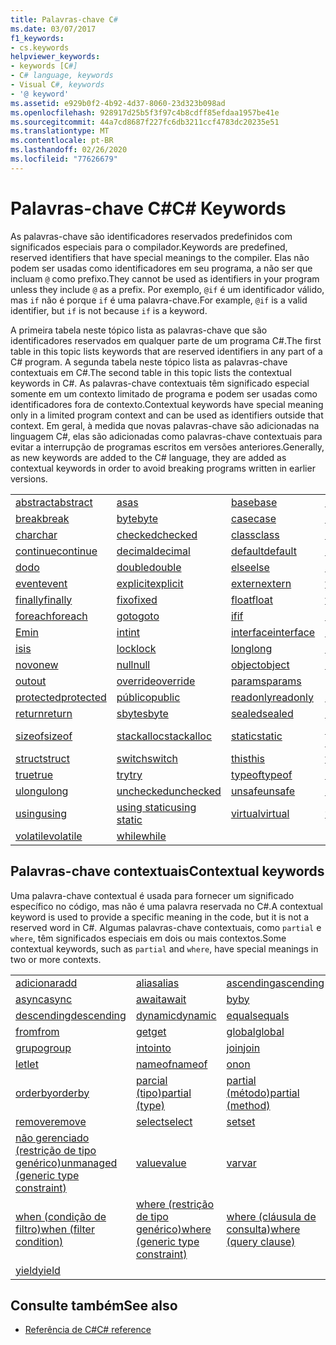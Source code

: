 ```yaml
---
title: Palavras-chave C#
ms.date: 03/07/2017
f1_keywords:
- cs.keywords
helpviewer_keywords:
- keywords [C#]
- C# language, keywords
- Visual C#, keywords
- '@ keyword'
ms.assetid: e929b0f2-4b92-4d37-8060-23d323b098ad
ms.openlocfilehash: 928917d25b5f3f97c4b8cdff85efdaa1957be41e
ms.sourcegitcommit: 44a7cd8687f227fc6db3211ccf4783dc20235e51
ms.translationtype: MT
ms.contentlocale: pt-BR
ms.lasthandoff: 02/26/2020
ms.locfileid: "77626679"
---
```

# <a name="c-keywords"></a><span data-ttu-id="b2f32-102">Palavras-chave C#</span><span class="sxs-lookup"><span data-stu-id="b2f32-102">C# Keywords</span></span>

<span data-ttu-id="b2f32-103">As palavras-chave são identificadores reservados predefinidos com significados especiais para o compilador.</span><span class="sxs-lookup"><span data-stu-id="b2f32-103">Keywords are predefined, reserved identifiers that have special meanings to the compiler.</span></span> <span data-ttu-id="b2f32-104">Elas não podem ser usadas como identificadores em seu programa, a não ser que incluam `@` como prefixo.</span><span class="sxs-lookup"><span data-stu-id="b2f32-104">They cannot be used as identifiers in your program unless they include `@` as a prefix.</span></span> <span data-ttu-id="b2f32-105">Por exemplo, `@if` é um identificador válido, mas `if` não é porque `if` é uma palavra-chave.</span><span class="sxs-lookup"><span data-stu-id="b2f32-105">For example, `@if` is a valid identifier, but `if` is not because `if` is a keyword.</span></span>  
  
 <span data-ttu-id="b2f32-106">A primeira tabela neste tópico lista as palavras-chave que são identificadores reservados em qualquer parte de um programa C#.</span><span class="sxs-lookup"><span data-stu-id="b2f32-106">The first table in this topic lists keywords that are reserved identifiers in any part of a C# program.</span></span> <span data-ttu-id="b2f32-107">A segunda tabela neste tópico lista as palavras-chave contextuais em C#.</span><span class="sxs-lookup"><span data-stu-id="b2f32-107">The second table in this topic lists the contextual keywords in C#.</span></span> <span data-ttu-id="b2f32-108">As palavras-chave contextuais têm significado especial somente em um contexto limitado de programa e podem ser usadas como identificadores fora de contexto.</span><span class="sxs-lookup"><span data-stu-id="b2f32-108">Contextual keywords have special meaning only in a limited program context and can be used as identifiers outside that context.</span></span> <span data-ttu-id="b2f32-109">Em geral, à medida que novas palavras-chave são adicionadas na linguagem C#, elas são adicionadas como palavras-chave contextuais para evitar a interrupção de programas escritos em versões anteriores.</span><span class="sxs-lookup"><span data-stu-id="b2f32-109">Generally, as new keywords are added to the C# language, they are added as contextual keywords in order to avoid breaking programs written in earlier versions.</span></span>  
  
|||||  
|---|---|---|---|  
|[<span data-ttu-id="b2f32-110">abstract</span><span class="sxs-lookup"><span data-stu-id="b2f32-110">abstract</span></span>](abstract.md)|[<span data-ttu-id="b2f32-111">as</span><span class="sxs-lookup"><span data-stu-id="b2f32-111">as</span></span>](../operators/type-testing-and-cast.md#as-operator)|[<span data-ttu-id="b2f32-112">base</span><span class="sxs-lookup"><span data-stu-id="b2f32-112">base</span></span>](base.md)|[<span data-ttu-id="b2f32-113">bool</span><span class="sxs-lookup"><span data-stu-id="b2f32-113">bool</span></span>](../builtin-types/bool.md)|  
|[<span data-ttu-id="b2f32-114">break</span><span class="sxs-lookup"><span data-stu-id="b2f32-114">break</span></span>](break.md)|[<span data-ttu-id="b2f32-115">byte</span><span class="sxs-lookup"><span data-stu-id="b2f32-115">byte</span></span>](../builtin-types/integral-numeric-types.md)|[<span data-ttu-id="b2f32-116">case</span><span class="sxs-lookup"><span data-stu-id="b2f32-116">case</span></span>](switch.md)|[<span data-ttu-id="b2f32-117">catch</span><span class="sxs-lookup"><span data-stu-id="b2f32-117">catch</span></span>](try-catch.md)|  
|[<span data-ttu-id="b2f32-118">char</span><span class="sxs-lookup"><span data-stu-id="b2f32-118">char</span></span>](../builtin-types/char.md)|[<span data-ttu-id="b2f32-119">checked</span><span class="sxs-lookup"><span data-stu-id="b2f32-119">checked</span></span>](checked.md)|[<span data-ttu-id="b2f32-120">class</span><span class="sxs-lookup"><span data-stu-id="b2f32-120">class</span></span>](class.md)|[<span data-ttu-id="b2f32-121">const</span><span class="sxs-lookup"><span data-stu-id="b2f32-121">const</span></span>](const.md)|  
|[<span data-ttu-id="b2f32-122">continue</span><span class="sxs-lookup"><span data-stu-id="b2f32-122">continue</span></span>](continue.md)|[<span data-ttu-id="b2f32-123">decimal</span><span class="sxs-lookup"><span data-stu-id="b2f32-123">decimal</span></span>](../builtin-types/floating-point-numeric-types.md)|[<span data-ttu-id="b2f32-124">default</span><span class="sxs-lookup"><span data-stu-id="b2f32-124">default</span></span>](default.md)|[<span data-ttu-id="b2f32-125">delegate</span><span class="sxs-lookup"><span data-stu-id="b2f32-125">delegate</span></span>](../builtin-types/reference-types.md)|  
|[<span data-ttu-id="b2f32-126">do</span><span class="sxs-lookup"><span data-stu-id="b2f32-126">do</span></span>](do.md)|[<span data-ttu-id="b2f32-127">double</span><span class="sxs-lookup"><span data-stu-id="b2f32-127">double</span></span>](../builtin-types/floating-point-numeric-types.md)|[<span data-ttu-id="b2f32-128">else</span><span class="sxs-lookup"><span data-stu-id="b2f32-128">else</span></span>](if-else.md)|[<span data-ttu-id="b2f32-129">enum</span><span class="sxs-lookup"><span data-stu-id="b2f32-129">enum</span></span>](../builtin-types/enum.md)|  
|[<span data-ttu-id="b2f32-130">event</span><span class="sxs-lookup"><span data-stu-id="b2f32-130">event</span></span>](event.md)|[<span data-ttu-id="b2f32-131">explicit</span><span class="sxs-lookup"><span data-stu-id="b2f32-131">explicit</span></span>](../operators/user-defined-conversion-operators.md)|[<span data-ttu-id="b2f32-132">extern</span><span class="sxs-lookup"><span data-stu-id="b2f32-132">extern</span></span>](extern.md)|[<span data-ttu-id="b2f32-133">false</span><span class="sxs-lookup"><span data-stu-id="b2f32-133">false</span></span>](../builtin-types/bool.md)|  
|[<span data-ttu-id="b2f32-134">finally</span><span class="sxs-lookup"><span data-stu-id="b2f32-134">finally</span></span>](try-finally.md)|[<span data-ttu-id="b2f32-135">fixo</span><span class="sxs-lookup"><span data-stu-id="b2f32-135">fixed</span></span>](fixed-statement.md)|[<span data-ttu-id="b2f32-136">float</span><span class="sxs-lookup"><span data-stu-id="b2f32-136">float</span></span>](../builtin-types/floating-point-numeric-types.md)|[<span data-ttu-id="b2f32-137">for</span><span class="sxs-lookup"><span data-stu-id="b2f32-137">for</span></span>](for.md)|  
|[<span data-ttu-id="b2f32-138">foreach</span><span class="sxs-lookup"><span data-stu-id="b2f32-138">foreach</span></span>](foreach-in.md)|[<span data-ttu-id="b2f32-139">goto</span><span class="sxs-lookup"><span data-stu-id="b2f32-139">goto</span></span>](goto.md)|[<span data-ttu-id="b2f32-140">if</span><span class="sxs-lookup"><span data-stu-id="b2f32-140">if</span></span>](if-else.md)|[<span data-ttu-id="b2f32-141">implicit</span><span class="sxs-lookup"><span data-stu-id="b2f32-141">implicit</span></span>](../operators/user-defined-conversion-operators.md)|  
|[<span data-ttu-id="b2f32-142">Em</span><span class="sxs-lookup"><span data-stu-id="b2f32-142">in</span></span>](in.md)|[<span data-ttu-id="b2f32-143">int</span><span class="sxs-lookup"><span data-stu-id="b2f32-143">int</span></span>](../builtin-types/integral-numeric-types.md)|[<span data-ttu-id="b2f32-144">interface</span><span class="sxs-lookup"><span data-stu-id="b2f32-144">interface</span></span>](interface.md)|[<span data-ttu-id="b2f32-145">internal</span><span class="sxs-lookup"><span data-stu-id="b2f32-145">internal</span></span>](internal.md)|
|[<span data-ttu-id="b2f32-146">is</span><span class="sxs-lookup"><span data-stu-id="b2f32-146">is</span></span>](is.md)|[<span data-ttu-id="b2f32-147">lock</span><span class="sxs-lookup"><span data-stu-id="b2f32-147">lock</span></span>](lock-statement.md)|[<span data-ttu-id="b2f32-148">long</span><span class="sxs-lookup"><span data-stu-id="b2f32-148">long</span></span>](../builtin-types/integral-numeric-types.md)|[<span data-ttu-id="b2f32-149">namespace</span><span class="sxs-lookup"><span data-stu-id="b2f32-149">namespace</span></span>](namespace.md)|
|[<span data-ttu-id="b2f32-150">novo</span><span class="sxs-lookup"><span data-stu-id="b2f32-150">new</span></span>](../operators/new-operator.md)|[<span data-ttu-id="b2f32-151">null</span><span class="sxs-lookup"><span data-stu-id="b2f32-151">null</span></span>](null.md)|[<span data-ttu-id="b2f32-152">object</span><span class="sxs-lookup"><span data-stu-id="b2f32-152">object</span></span>](../builtin-types/reference-types.md)|[<span data-ttu-id="b2f32-153">operator</span><span class="sxs-lookup"><span data-stu-id="b2f32-153">operator</span></span>](../operators/operator-overloading.md)|
|[<span data-ttu-id="b2f32-154">out</span><span class="sxs-lookup"><span data-stu-id="b2f32-154">out</span></span>](out.md)|[<span data-ttu-id="b2f32-155">override</span><span class="sxs-lookup"><span data-stu-id="b2f32-155">override</span></span>](override.md)|[<span data-ttu-id="b2f32-156">params</span><span class="sxs-lookup"><span data-stu-id="b2f32-156">params</span></span>](params.md)|[<span data-ttu-id="b2f32-157">private</span><span class="sxs-lookup"><span data-stu-id="b2f32-157">private</span></span>](private.md)|
|[<span data-ttu-id="b2f32-158">protected</span><span class="sxs-lookup"><span data-stu-id="b2f32-158">protected</span></span>](protected.md)|[<span data-ttu-id="b2f32-159">público</span><span class="sxs-lookup"><span data-stu-id="b2f32-159">public</span></span>](public.md)|[<span data-ttu-id="b2f32-160">readonly</span><span class="sxs-lookup"><span data-stu-id="b2f32-160">readonly</span></span>](readonly.md)|[<span data-ttu-id="b2f32-161">ref</span><span class="sxs-lookup"><span data-stu-id="b2f32-161">ref</span></span>](ref.md)|
|[<span data-ttu-id="b2f32-162">return</span><span class="sxs-lookup"><span data-stu-id="b2f32-162">return</span></span>](return.md)|[<span data-ttu-id="b2f32-163">sbyte</span><span class="sxs-lookup"><span data-stu-id="b2f32-163">sbyte</span></span>](../builtin-types/integral-numeric-types.md)|[<span data-ttu-id="b2f32-164">sealed</span><span class="sxs-lookup"><span data-stu-id="b2f32-164">sealed</span></span>](sealed.md)|[<span data-ttu-id="b2f32-165">short</span><span class="sxs-lookup"><span data-stu-id="b2f32-165">short</span></span>](../builtin-types/integral-numeric-types.md)||
[<span data-ttu-id="b2f32-166">sizeof</span><span class="sxs-lookup"><span data-stu-id="b2f32-166">sizeof</span></span>](../operators/sizeof.md)|[<span data-ttu-id="b2f32-167">stackalloc</span><span class="sxs-lookup"><span data-stu-id="b2f32-167">stackalloc</span></span>](../operators/stackalloc.md)|[<span data-ttu-id="b2f32-168">static</span><span class="sxs-lookup"><span data-stu-id="b2f32-168">static</span></span>](static.md)|[<span data-ttu-id="b2f32-169">cadeia de caracteres</span><span class="sxs-lookup"><span data-stu-id="b2f32-169">string</span></span>](../builtin-types/reference-types.md)|
|[<span data-ttu-id="b2f32-170">struct</span><span class="sxs-lookup"><span data-stu-id="b2f32-170">struct</span></span>](../builtin-types/struct.md)|[<span data-ttu-id="b2f32-171">switch</span><span class="sxs-lookup"><span data-stu-id="b2f32-171">switch</span></span>](switch.md)|[<span data-ttu-id="b2f32-172">this</span><span class="sxs-lookup"><span data-stu-id="b2f32-172">this</span></span>](this.md)|[<span data-ttu-id="b2f32-173">throw</span><span class="sxs-lookup"><span data-stu-id="b2f32-173">throw</span></span>](throw.md)|
|[<span data-ttu-id="b2f32-174">true</span><span class="sxs-lookup"><span data-stu-id="b2f32-174">true</span></span>](../builtin-types/bool.md)|[<span data-ttu-id="b2f32-175">try</span><span class="sxs-lookup"><span data-stu-id="b2f32-175">try</span></span>](try-catch.md)|[<span data-ttu-id="b2f32-176">typeof</span><span class="sxs-lookup"><span data-stu-id="b2f32-176">typeof</span></span>](../operators/type-testing-and-cast.md#typeof-operator)|[<span data-ttu-id="b2f32-177">uint</span><span class="sxs-lookup"><span data-stu-id="b2f32-177">uint</span></span>](../builtin-types/integral-numeric-types.md)|
|[<span data-ttu-id="b2f32-178">ulong</span><span class="sxs-lookup"><span data-stu-id="b2f32-178">ulong</span></span>](../builtin-types/integral-numeric-types.md)|[<span data-ttu-id="b2f32-179">unchecked</span><span class="sxs-lookup"><span data-stu-id="b2f32-179">unchecked</span></span>](unchecked.md)|[<span data-ttu-id="b2f32-180">unsafe</span><span class="sxs-lookup"><span data-stu-id="b2f32-180">unsafe</span></span>](unsafe.md)|[<span data-ttu-id="b2f32-181">ushort</span><span class="sxs-lookup"><span data-stu-id="b2f32-181">ushort</span></span>](../builtin-types/integral-numeric-types.md)|
|[<span data-ttu-id="b2f32-182">using</span><span class="sxs-lookup"><span data-stu-id="b2f32-182">using</span></span>](using.md)|[<span data-ttu-id="b2f32-183">using static</span><span class="sxs-lookup"><span data-stu-id="b2f32-183">using static</span></span>](using-static.md)|[<span data-ttu-id="b2f32-184">virtual</span><span class="sxs-lookup"><span data-stu-id="b2f32-184">virtual</span></span>](virtual.md)|[<span data-ttu-id="b2f32-185">void</span><span class="sxs-lookup"><span data-stu-id="b2f32-185">void</span></span>](../builtin-types/void.md)|
|[<span data-ttu-id="b2f32-186">volatile</span><span class="sxs-lookup"><span data-stu-id="b2f32-186">volatile</span></span>](volatile.md)|[<span data-ttu-id="b2f32-187">while</span><span class="sxs-lookup"><span data-stu-id="b2f32-187">while</span></span>](while.md)|

## <a name="contextual-keywords"></a><span data-ttu-id="b2f32-188">Palavras-chave contextuais</span><span class="sxs-lookup"><span data-stu-id="b2f32-188">Contextual keywords</span></span>

 <span data-ttu-id="b2f32-189">Uma palavra-chave contextual é usada para fornecer um significado específico no código, mas não é uma palavra reservada no C#.</span><span class="sxs-lookup"><span data-stu-id="b2f32-189">A contextual keyword is used to provide a specific meaning in the code, but it is not a reserved word in C#.</span></span> <span data-ttu-id="b2f32-190">Algumas palavras-chave contextuais, como `partial` e `where`, têm significados especiais em dois ou mais contextos.</span><span class="sxs-lookup"><span data-stu-id="b2f32-190">Some contextual keywords, such as `partial` and `where`, have special meanings in two or more contexts.</span></span>  
  
||||  
|---|---|---|  
|[<span data-ttu-id="b2f32-191">adicionar</span><span class="sxs-lookup"><span data-stu-id="b2f32-191">add</span></span>](add.md)|[<span data-ttu-id="b2f32-192">alias</span><span class="sxs-lookup"><span data-stu-id="b2f32-192">alias</span></span>](extern-alias.md)|[<span data-ttu-id="b2f32-193">ascending</span><span class="sxs-lookup"><span data-stu-id="b2f32-193">ascending</span></span>](ascending.md)|
|[<span data-ttu-id="b2f32-194">async</span><span class="sxs-lookup"><span data-stu-id="b2f32-194">async</span></span>](async.md)|[<span data-ttu-id="b2f32-195">await</span><span class="sxs-lookup"><span data-stu-id="b2f32-195">await</span></span>](../operators/await.md)|[<span data-ttu-id="b2f32-196">by</span><span class="sxs-lookup"><span data-stu-id="b2f32-196">by</span></span>](by.md)|
|[<span data-ttu-id="b2f32-197">descending</span><span class="sxs-lookup"><span data-stu-id="b2f32-197">descending</span></span>](descending.md)|[<span data-ttu-id="b2f32-198">dynamic</span><span class="sxs-lookup"><span data-stu-id="b2f32-198">dynamic</span></span>](../builtin-types/reference-types.md)|[<span data-ttu-id="b2f32-199">equals</span><span class="sxs-lookup"><span data-stu-id="b2f32-199">equals</span></span>](equals.md)|
|[<span data-ttu-id="b2f32-200">from</span><span class="sxs-lookup"><span data-stu-id="b2f32-200">from</span></span>](from-clause.md)|[<span data-ttu-id="b2f32-201">get</span><span class="sxs-lookup"><span data-stu-id="b2f32-201">get</span></span>](get.md)|[<span data-ttu-id="b2f32-202">global</span><span class="sxs-lookup"><span data-stu-id="b2f32-202">global</span></span>](../operators/namespace-alias-qualifier.md)|
|[<span data-ttu-id="b2f32-203">grupo</span><span class="sxs-lookup"><span data-stu-id="b2f32-203">group</span></span>](group-clause.md)|[<span data-ttu-id="b2f32-204">into</span><span class="sxs-lookup"><span data-stu-id="b2f32-204">into</span></span>](into.md)|[<span data-ttu-id="b2f32-205">join</span><span class="sxs-lookup"><span data-stu-id="b2f32-205">join</span></span>](join-clause.md)|
|[<span data-ttu-id="b2f32-206">let</span><span class="sxs-lookup"><span data-stu-id="b2f32-206">let</span></span>](let-clause.md)|[<span data-ttu-id="b2f32-207">nameof</span><span class="sxs-lookup"><span data-stu-id="b2f32-207">nameof</span></span>](../operators/nameof.md)|[<span data-ttu-id="b2f32-208">on</span><span class="sxs-lookup"><span data-stu-id="b2f32-208">on</span></span>](on.md)|
|[<span data-ttu-id="b2f32-209">orderby</span><span class="sxs-lookup"><span data-stu-id="b2f32-209">orderby</span></span>](orderby-clause.md)|[<span data-ttu-id="b2f32-210">parcial (tipo)</span><span class="sxs-lookup"><span data-stu-id="b2f32-210">partial (type)</span></span>](partial-type.md)|[<span data-ttu-id="b2f32-211">partial (método)</span><span class="sxs-lookup"><span data-stu-id="b2f32-211">partial (method)</span></span>](partial-method.md)|
|[<span data-ttu-id="b2f32-212">remove</span><span class="sxs-lookup"><span data-stu-id="b2f32-212">remove</span></span>](remove.md)|[<span data-ttu-id="b2f32-213">select</span><span class="sxs-lookup"><span data-stu-id="b2f32-213">select</span></span>](select-clause.md)|[<span data-ttu-id="b2f32-214">set</span><span class="sxs-lookup"><span data-stu-id="b2f32-214">set</span></span>](set.md)|
|[<span data-ttu-id="b2f32-215">não gerenciado (restrição de tipo genérico)</span><span class="sxs-lookup"><span data-stu-id="b2f32-215">unmanaged (generic type constraint)</span></span>](where-generic-type-constraint.md)|[<span data-ttu-id="b2f32-216">value</span><span class="sxs-lookup"><span data-stu-id="b2f32-216">value</span></span>](value.md)|[<span data-ttu-id="b2f32-217">var</span><span class="sxs-lookup"><span data-stu-id="b2f32-217">var</span></span>](var.md)|
|[<span data-ttu-id="b2f32-218">when (condição de filtro)</span><span class="sxs-lookup"><span data-stu-id="b2f32-218">when (filter condition)</span></span>](when.md)|[<span data-ttu-id="b2f32-219">where (restrição de tipo genérico)</span><span class="sxs-lookup"><span data-stu-id="b2f32-219">where (generic type constraint)</span></span>](where-generic-type-constraint.md)|[<span data-ttu-id="b2f32-220">where (cláusula de consulta)</span><span class="sxs-lookup"><span data-stu-id="b2f32-220">where (query clause)</span></span>](where-clause.md)|
|[<span data-ttu-id="b2f32-221">yield</span><span class="sxs-lookup"><span data-stu-id="b2f32-221">yield</span></span>](yield.md)| | |
  
## <a name="see-also"></a><span data-ttu-id="b2f32-222">Consulte também</span><span class="sxs-lookup"><span data-stu-id="b2f32-222">See also</span></span>

- [<span data-ttu-id="b2f32-223">Referência de C#</span><span class="sxs-lookup"><span data-stu-id="b2f32-223">C# reference</span></span>](../index.md)
